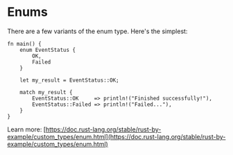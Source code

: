 # Enums

There are a few variants of the enum type.  Here's the simplest:

```rust,editable
fn main() {
	enum EventStatus {
		OK,
		Failed
	}

	let my_result = EventStatus::OK;

	match my_result {
		EventStatus::OK     => println!("Finished successfully!"),
		EventStatus::Failed => println!("Failed..."),
	}
}
```

Learn more:  [https://doc.rust-lang.org/stable/rust-by-example/custom_types/enum.html](https://doc.rust-lang.org/stable/rust-by-example/custom_types/enum.html)
